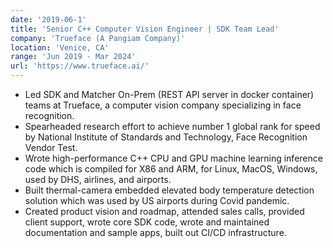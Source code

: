 ```yaml
---
date: '2019-06-1'
title: 'Senior C++ Computer Vision Engineer | SDK Team Lead'
company: 'Trueface (A Pangiam Company)'
location: 'Venice, CA'
range: 'Jun 2019 - Mar 2024'
url: 'https://www.trueface.ai/'
---
```


- Led SDK and Matcher On-Prem (REST API server in docker container) teams at Trueface, a computer vision company specializing in face recognition.
- Spearheaded research effort to achieve number 1 global rank for speed by National Institute of Standards and Technology, Face Recognition Vendor Test.
- Wrote high-performance C++ CPU and GPU machine learning inference code which is compiled for X86 and ARM, for Linux, MacOS, Windows, used by DHS, airlines, and airports.
- Built thermal-camera embedded elevated body temperature detection solution which was used by US airports during Covid pandemic.
- Created product vision and roadmap, attended sales calls, provided client support, wrote core SDK code, wrote and maintained documentation and sample apps, built out CI/CD infrastructure.
